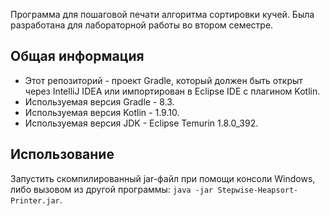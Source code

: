 Программа для пошаговой печати алгоритма сортировки кучей. Была разработана для лабораторной работы во втором семестре.

<h2> Общая информация </h2>

* Этот репозиторий - проект Gradle, который должен быть открыт через IntelliJ IDEA или импортирован в Eclipse IDE с плагином Kotlin.
* Используемая версия Gradle - 8.3.
* Используемая версия Kotlin - 1.9.10.
* Используемая версия JDK - Eclipse Temurin 1.8.0_392.

<h2> Использование </h2>

Запустить скомпилированный jar-файл при помощи консоли Windows, либо вызовом из другой программы: `java -jar Stepwise-Heapsort-Printer.jar`.
